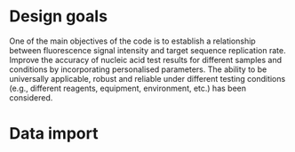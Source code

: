 # Design goals
One of the main objectives of the code is to establish a relationship between fluorescence signal intensity and target sequence replication rate.
Improve the accuracy of nucleic acid test results for different samples and conditions by incorporating personalised parameters.
The ability to be universally applicable, robust and reliable under different testing conditions (e.g., different reagents, equipment, environment, etc.) has been considered.
# Data import
